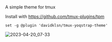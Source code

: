 A simple theme for tmux

Install with https://github.com/tmux-plugins/tpm
```
set -g @plugin 'davidklsn/tmux-yoqstrap-theme'
```

![2023-04-20_07-33](https://user-images.githubusercontent.com/1679182/233267525-27d4ccb8-ecce-4af6-9ad1-cd5e154cd722.png)
